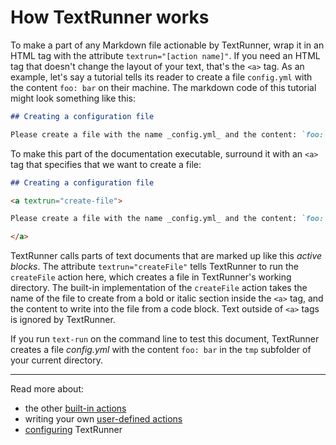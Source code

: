 # How TextRunner works

To make a part of any Markdown file actionable by TextRunner, wrap it in an HTML
tag with the attribute `textrun="[action name]"`. If you need an HTML tag that
doesn't change the layout of your text, that's the `<a>` tag. As an example,
let's say a tutorial tells its reader to create a file `config.yml` with the
content `foo: bar` on their machine. The markdown code of this tutorial might
look something like this:

```markdown
## Creating a configuration file

Please create a file with the name _config.yml_ and the content: `foo: bar`
```

To make this part of the documentation executable, surround it with an `<a>` tag
that specifies that we want to create a file:

<a textrun="run-markdown-in-textrun">

```markdown
## Creating a configuration file

<a textrun="create-file">

Please create a file with the name _config.yml_ and the content: `foo: bar`

</a>
```

</a>

TextRunner calls parts of text documents that are marked up like this _active
blocks_. The attribute `textrun="createFile"` tells TextRunner to run the
`createFile` action here, which creates a file in TextRunner's working
directory. The built-in implementation of the `createFile` action takes the name
of the file to create from a bold or italic section inside the `<a>` tag, and
the content to write into the file from a code block. Text outside of `<a>` tags
is ignored by TextRunner.

If you run `text-run` on the command line to test this document, TextRunner
creates a file <a textrun="verify-workspace-file-content">_config.yml_ with the
content `foo: bar`</a> in the `tmp` subfolder of your current directory.

<hr>

Read more about:

- the other [built-in actions](built-in-actions)
- writing your own [user-defined actions](user-defined-actions.md)
- [configuring](configuration.md) TextRunner
